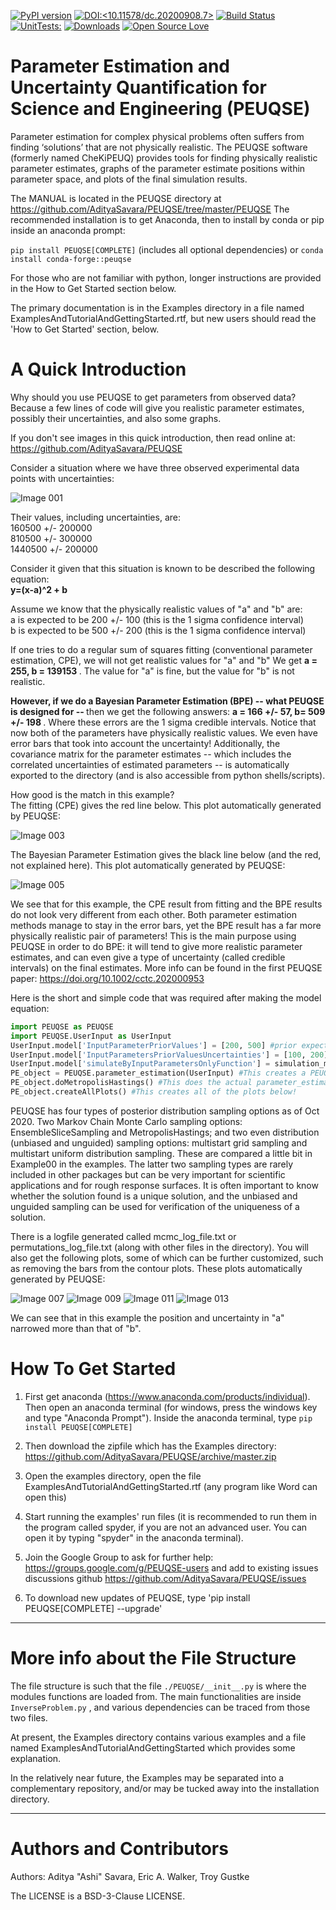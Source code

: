 [![PyPI version](https://badge.fury.io/py/PEUQSE.svg)](https://badge.fury.io/py/PEUQSE)
[![DOI:<10.11578/dc.20200908.7>](http://img.shields.io/badge/DOI-10.11578/dc.20200908.7-green.svg)](<https://doi.org/10.11578/dc.20200908.7>) [![Build Status](https://app.travis-ci.com/AdityaSavara/PEUQSE.svg?branch=master)](https://app.travis-ci.com/AdityaSavara/PEUQSE)  [![UnitTests:<UnitTests>](http://img.shields.io/badge/UnitTests-Passing-blue.svg)](<Passing-blue>) 
[![Downloads](https://pepy.tech/badge/peuqse/month)](https://pepy.tech/project/peuqse)
[![Open Source Love](https://badges.frapsoft.com/os/v3/open-source.svg?v=103)](https://github.com/ellerbrock/open-source-badges/)



# Parameter Estimation and Uncertainty Quantification for Science and Engineering (PEUQSE)

Parameter estimation for complex physical problems often suffers from finding ‘solutions’ that are not physically realistic. The PEUQSE software (formerly named CheKiPEUQ) provides tools for finding physically realistic parameter estimates, graphs of the parameter estimate positions within parameter space, and plots of the final simulation results.

The MANUAL is located in the PEUQSE directory at https://github.com/AdityaSavara/PEUQSE/tree/master/PEUQSE
The recommended installation is to get Anaconda, then to install by conda or pip inside an anaconda prompt:

`pip install PEUQSE[COMPLETE]` (includes all optional dependencies) or `conda install conda-forge::peuqse`

For those who are not familiar with python, longer instructions are provided in the How to Get Started section below.

The primary documentation is in the Examples directory in a file named  ExamplesAndTutorialAndGettingStarted.rtf, but new users should read the 'How to Get Started' section, below.

# A Quick Introduction

Why should you use PEUQSE to get parameters from observed data? Because a few lines of code will give you realistic parameter estimates, possibly their uncertainties, and also some graphs.

If you don't see images in this quick introduction, then read online at: https://github.com/AdityaSavara/PEUQSE 

Consider a situation where we have three observed experimental data points with uncertainties:

![Image 001](https://github.com/AdityaSavara/PEUQSE/blob/master/PEUQSE/readmeImages/image001.png)

Their values, including uncertainties, are:<br>
160500 +/- 200000 <br>
810500 +/- 300000 <br>
1440500 +/- 200000 <br>

Consider it given that this situation is known to be described the following equation:<br>
<b>  y=(x-a)^2 + b  </b>

Assume we know that the physically realistic values of "a" and "b" are: <br>
a is expected to be 200 +/- 100   (this is the 1 sigma confidence interval) <br>
b is expected to be 500 +/- 200   (this is the 1 sigma confidence interval) <br>

If one tries to do a regular sum of squares fitting (conventional parameter estimation, CPE), we will not get realistic values for "a" and "b"  We get <b> a = 255, b = 139153 </b>.  The value for "a" is fine, but the value for "b" is not realistic.

<b> However, if we do a Bayesian Parameter Estimation (BPE) -- what PEUQSE is designed for -- </b> then we get the following answers: <b> a = 166 +/- 57, b= 509 +/- 198 </b>.  Where these errors are the 1 sigma credible intervals. Notice that now both of the parameters have physically realistic values.  We even have error bars that took into account the uncertainty! Additionally, the covariance matrix for the parameter estimates -- which includes the correlated uncertainties of estimated parameters -- is automatically exported to the directory (and is also accessible from python shells/scripts).

How good is the match in this example? <br>
The fitting (CPE) gives the red line below. This plot automatically generated by PEUQSE: 

![Image 003](https://github.com/AdityaSavara/PEUQSE/blob/master/PEUQSE/readmeImages/image003.png)

The Bayesian Parameter Estimation gives the black line below (and the red, not explained here). This plot automatically generated by PEUQSE: 

![Image 005](https://github.com/AdityaSavara/PEUQSE/blob/master/PEUQSE/readmeImages/image005.png)


We see that for this example, the CPE result from fitting and the BPE results do not look very different from each other. Both parameter estimation methods manage to stay in the error bars, yet the BPE result has a far more physically realistic pair of parameters!  This is the main purpose using PEUQSE in order to do BPE: it will tend to give more realistic parameter estimates, and can even give a type of uncertainty (called credible intervals) on the final estimates. More info can be found in the first PEUQSE paper: https://doi.org/10.1002/cctc.202000953

Here is the short and simple code that was required after making the model equation:

```python
import PEUQSE as PEUQSE
import PEUQSE.UserInput as UserInput 
UserInput.model['InputParameterPriorValues'] = [200, 500] #prior expected values for a and b
UserInput.model['InputParametersPriorValuesUncertainties'] = [100, 200] #these are 1 sigma uncertainties (1 standard deviation). The uncertainties are not correlated in this example, but a covariance matrix can be used instead.
UserInput.model['simulateByInputParametersOnlyFunction'] = simulation_model_00.simulation_function_wrapper #This just points to the User created model equation.
PE_object = PEUQSE.parameter_estimation(UserInput) #This creates a PEUQSE object of the parameter_estimation class from the UserInput.
PE_object.doMetropolisHastings() #This does the actual parameter_estimation by sampling.
PE_object.createAllPlots() #This creates all of the plots below!
```
PEUQSE has four types of posterior distribution sampling options as of Oct 2020. Two Markov Chain Monte Carlo sampling options: EnsembleSliceSampling and MetropolisHastings; and two even distribution (unbiased and unguided) sampling options: multistart grid sampling and multistart uniform distribution sampling. These are compared a little bit in Example00 in the examples. The latter two sampling types are rarely included in other packages but can be very important for scientific applications and for rough response surfaces. It is often important to know whether the solution found is a unique solution, and  the unbiased and unguided sampling can be used for verification of the uniqueness of a solution.

There is a logfile generated called mcmc_log_file.txt or permutations_log_file.txt (along with other files in the directory).
You will also get the following plots, some of which can be further customized, such as removing the bars from the contour plots. These plots automatically generated by PEUQSE: 


![Image 007](https://github.com/AdityaSavara/PEUQSE/blob/master/PEUQSE/readmeImages/image007.png)
![Image 009](https://github.com/AdityaSavara/PEUQSE/blob/master/PEUQSE/readmeImages/image009.png)
![Image 011](https://github.com/AdityaSavara/PEUQSE/blob/master/PEUQSE/readmeImages/image011.png)
![Image 013](https://github.com/AdityaSavara/PEUQSE/blob/master/PEUQSE/readmeImages/image013.png)


We can see that in this example the position and uncertainty in "a" narrowed more than that of "b".

# How To Get Started

1) First get anaconda (https://www.anaconda.com/products/individual). Then open an anaconda terminal (for windows, press the windows key and type "Anaconda Prompt"). Inside the anaconda terminal, type `pip install PEUQSE[COMPLETE]`

2) Then download the zipfile which has the Examples directory: https://github.com/AdityaSavara/PEUQSE/archive/master.zip

3) Open the examples directory, open the file ExamplesAndTutorialAndGettingStarted.rtf  (any program like Word can open this)

4) Start running the examples' run files (it is recommended to run them in the program called spyder, if you are not an advanced user. You can open it by typing "spyder" in the anaconda terminal).

5) Join the Google Group to ask for further help: https://groups.google.com/g/PEUQSE-users and add to existing issues discussions github https://github.com/AdityaSavara/PEUQSE/issues

6) To download new updates of PEUQSE, type 'pip install PEUQSE[COMPLETE] --upgrade'

* * *
# More info about the File Structure

The file structure is such that the file `./PEUQSE/__init__.py` is where the modules functions are loaded from. The main functionalities are inside `InverseProblem.py` , and various dependencies can be traced from those two files.

At present, the Examples directory contains various examples and a file named  ExamplesAndTutorialAndGettingStarted which provides some explanation.

In the relatively near future, the Examples may be separated into a complementary repository, and/or may be tucked away into the installation directory.

* * *
# Authors and Contributors

Authors: Aditya "Ashi" Savara, Eric A. Walker, Troy Gustke

The LICENSE is a BSD-3-Clause LICENSE.